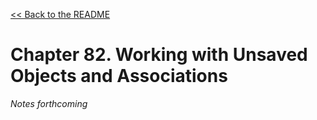 [&lt;&lt; Back to the README](README.md)

# Chapter 82. Working with Unsaved Objects and Associations

*Notes forthcoming*